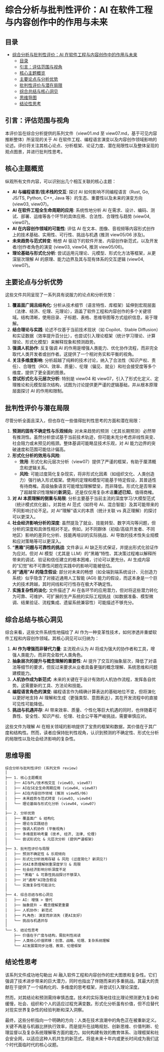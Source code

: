 # 综合分析与批判性评价：AI 在软件工程与内容创作中的作用与未来

## 目录

- [综合分析与批判性评价：AI 在软件工程与内容创作中的作用与未来](#综合分析与批判性评价ai-在软件工程与内容创作中的作用与未来)
  - [目录](#目录)
  - [引言：评估范围与视角](#引言评估范围与视角)
  - [核心主题概览](#核心主题概览)
  - [主要论点与分析优势](#主要论点与分析优势)
  - [批判性评价与潜在局限](#批判性评价与潜在局限)
  - [综合总结与核心洞见](#综合总结与核心洞见)
  - [思维导图](#思维导图)
  - [结论性思考](#结论性思考)

## 引言：评估范围与视角

本评价旨在综合分析提供的系列文件（view01.md 至 view07.md，基于可见内容推断整体）所呈现的关于 AI 在软件工程、编程语言演变以及内容创作领域影响的论述。评价将关注其核心论点、分析框架、论证力度、潜在局限性以及整体呈现的观点图景，并进行批判性思考。

## 核心主题概览

纵观所有文件内容，可以识别出几个相互关联的核心主题：

* **AI 与编程语言/技术栈的交互**: 探讨 AI 如何影响不同编程语言（Rust, Go, JS/TS, Python, C++, Java 等）的生态、重要性以及未来的演变方向 (view03, view07)。
* **AI 在软件工程全生命周期的应用**: 系统性地分析 AI 在需求、设计、编码、测试、部署、运维等各个环节的具体应用、合法性、合理性与趋势 (view04, view07)。
* **AI 在内容创作领域的可能性**: 评估 AI 在文本、图像、音视频等内容形式创作上的技术基础、实用性、可行性、挑战与机遇 (推测 view05/06 涉及)。
* **未来趋势与范式转变**: 畅想 AI 驱动下的软件开发、内容创作新范式，以及开发者/创作者角色的演变 (view03, view04, 推测 view05/06)。
* **理论基础与形式化分析**: 尝试运用元理论、元模型、形式化方法等框架，从更深层次理解 AI 的原理、能力边界及其与现有体系的交互逻辑 (view04, view07)。

## 主要论点与分析优势

这些文件共同呈现了一系列具有说服力的论点和分析优势：

1. **覆盖面广阔且结构化**: 分析从技术细节（语言特性、库框架）延伸到宏观层面（法律、经济、伦理、元理论），涵盖了软件工程和内容创作的多个关键领域。结构清晰，使用目录、子标题、表格、思维导图等方式组织信息，易于理解。
2. **结合理论与实践**: 论述不仅基于当前技术现状（如 Copilot、Stable Diffusion）和实证数据（效率提升百分比），也尝试引入理论框架（统计学习理论、计算理论、形式化模型）来解释现象和预测趋势。
3. **强调人机协作**: 反复强调 AI 的作用是增强人类能力、优化协作流程，而非完全取代人类开发者或创作者。这提供了一个相对务实和平衡的视角。
4. **关注多维度影响**: 分析超越了纯粹的技术讨论，纳入了合法性（知识产权、责任）、合理性（ROI、效率、质量）、伦理（偏见、就业）和社会接受度等多个维度，提供了更全面的图景。
5. **尝试形式化与元层次分析**: 特别是 view04 和 view07，引入了形式化定义、定理推论和元模型层次结构，试图为讨论提供更严谨的逻辑基础，并从根本原理层面探讨 AI 的作用和限制。

## 批判性评价与潜在局限

尽管分析全面且深入，但也存在一些值得批判性思考的方面和潜在局限：

1. **预测的固有不确定性与乐观倾向**: 对未来趋势的预测（尤其长期预测）必然带有推测性。虽然分析尝试基于当前技术轨迹，但可能未充分考虑非线性突变、社会阻力或未预见的瓶颈。整体基调可能略显技术乐观，对 AI 能力边界的突破速度和范围可能估计偏高。
2. **形式化分析的效用与风险**:
    * **效用**: 形式化和元层次分析（view07）提供了严谨的框架，有助于厘清概念和逻辑关系。
    * **风险**: 可能过度简化复杂现实，将非形式化因素（如组织文化、人类创造力）强行纳入形式框架。使用的定理和模型可能基于特定假设，其普适性有待商榷。高级抽象语言可能增加理解壁垒，而非降低。形式化是否带来了超越常识性理解的**新洞见**，还是仅仅用复杂术语**重述已知**，值得商榷。
3. **对 AI 本质理解的侧重与局限**: 分析主要基于当前主流的深度学习/大模型范式（统计模式优化器）。对其他 AI 范式（如符号 AI、混合智能）及其可能带来的不同影响讨论不足。对 AI“理解”语义的本质（统计关联 vs 真正理解）的探讨可以更深入。
4. **社会经济影响分析的深度**: 虽然提及了就业、技能转型、数字鸿沟等问题，但分析的深度和具体性相对不足。例如，对不同群体（初级/高级开发者、不同地区）影响的差异化分析、技能再培训的实际挑战、AI 导致的技术性失业规模和应对策略等可以更深入。
5. **“黑箱”问题与可靠性的挑战**: 文件承认 AI 缺乏形式保证，并提出形式化验证作为应对。但对 AI 模型（尤其是 LLM）的“黑箱”特性、其决策过程难以解释所带来的调试、验证和信任建立的根本困难，讨论可以更充分。AI 生成内容的“幻觉”和不可靠性问题在实践中的影响可能被低估。
6. **对“通用”AI 的隐含假设**: 部分对未来的畅想（如全端到端系统设计、元创造力系统）似乎隐含了对接近通用人工智能 (AGI) 能力的假设，而这本身是一个巨大的技术跨越，其时间线和可行性存在极大不确定性。
7. **实施复杂性的淡化**: 文件描述了 AI 在各环节的应用潜力，但对将这些潜力转化为可靠、可维护、可扩展的生产系统的实际工程挑战（如数据准备、模型微调、结果验证、流程集成、遗留系统兼容性）可能描述不够充分。

## 综合总结与核心洞见

综合来看，这些文件系统性地描绘了 AI 作为一种变革性技术，如何渗透并重塑软件工程和内容创作领域。其核心洞见可以归纳为：

1. **AI 作为增强而非替代力量**: 主流观点认为 AI 将成为强大的协作者和工具，增强人类能力，而非完全取代人类角色。
2. **抽象层次的提升与概念理解的重要性**: AI 提升了交互的抽象层次，降低了对语法等细节的要求，但反过来要求从业者具备更强的概念理解、系统思维和问题建模能力。
3. **人机协作成为新范式**: 未来的关键在于设计有效的人机协作流程，发挥各自优势。这需要新的工具、方法论和技能。
4. **编程语言角色的演变**: 编程语言作为精确计算表达的基础地位不变，但将演化以更好地支持 AI 理解和生成（更强类型、意图表达），其在开发流程中的直接可见性可能降低。
5. **挑战与机遇并存**: AI 带来效率、质量、个性化等巨大机遇的同时，也伴随着可靠性、安全性、知识产权、伦理、社会公平等严峻挑战，需要审慎应对。

这些文件为理解 AI 在相关领域的影响提供了宝贵的框架和数据，其价值在于其广度和结构性。然而，读者应保持批判性视角，认识到预测的不确定性、形式化分析的局限性以及社会经济影响的复杂性。

## 思维导图

```text
综合分析与批判性评价 (系列文件 review)
│
├── 1. 核心主题概览
│   ├── AI与PL/技术栈交互 (view03, view07)
│   ├── AI在SE全生命周期应用 (view04, view07)
│   ├── AI在内容创作领域 (推测 view05/06)
│   ├── 未来趋势与范式转变 (view03, view04)
│   └── 理论基础与形式化分析 (view04, view07)
│
├── 2. 分析优势
│   ├── 覆盖面广 & 结构化
│   ├── 理论与实践结合
│   ├── 强调人机协作 (平衡视角)
│   ├── 多维度影响考量 (技术, 经济, 法律, 伦理)
│   └── 尝试形式化 & 元层次分析 (提供严谨框架)
│
├── 3. 批判性评价与局限
│   ├── 预测不确定性 & 乐观倾向
│   ├── 形式化分析效用存疑 & 风险 (过度简化? 新洞见?)
│   ├── 对AI本质理解侧重深度学习 & 局限
│   ├── 社会经济影响分析深度不足
│   ├── "黑箱" & 可靠性挑战探讨不够深入
│   ├── 对"通用"AI隐含假设
│   └── 实施复杂性可能淡化
│
├── 4. 综合总结与核心洞见
│   ├── AI: 增强 > 替代
│   ├── 抽象提升 ⇒ 概念理解更重要
│   ├── 人机协作: 新范式
│   ├── PL角色: 演变而非消失 (更AI友好)
│   └── 挑战与机遇并存
│
└── 5. 结论性思考
    ├── 价值在于广度与结构，需批判性阅读
    ├── 人类核心价值转移：创意、战略、伦理、复杂系统理解
    └── AI发展需同步治理、教育、伦理框架
```

## 结论性思考

该系列文件成功地勾勒出 AI 融入软件工程和内容创作的宏大图景和复杂性。它们强调了技术进步带来的巨大潜力，同时也指出了伴随而来的多重挑战。其最大的贡献在于提供了一个结构化的、多维度的思考框架，并尝试引入理论深度。

然而，对其结论和预测需持审慎态度。技术的实际落地往往比理论预测更为复杂和缓慢，社会、组织和个人的适应过程充满变数。形式化分析虽有价值，但不应替代对现实世界复杂性的经验判断和深入洞察。

最终，这些分析指向一个明确的方向：人类在技术浪潮中的角色正在被重新定义。关键不再是与机器比拼执行效率，而是提升在战略规划、创新思维、价值判断、伦理监督以及复杂系统理解等方面的能力。如何构建有效的教育体系、治理框架和社会安全网，以适应这种人机共生的新范式，将是未来十年内或更长时间成为我们这个时代面临时代的核心议题。
